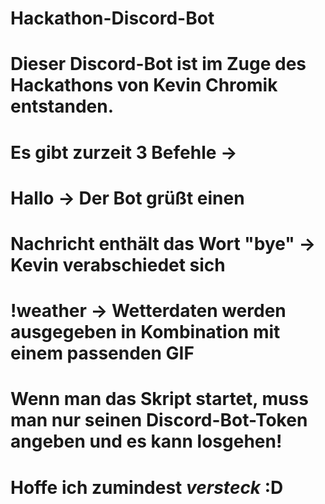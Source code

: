 # Hackathon-Discord-Bot
# Dieser Discord-Bot ist im Zuge des Hackathons von Kevin Chromik entstanden.

# Es gibt zurzeit 3 Befehle ->

# Hallo -> Der Bot grüßt einen
# Nachricht enthält das Wort "bye" -> Kevin verabschiedet sich
# !weather -> Wetterdaten werden ausgegeben in Kombination mit einem passenden GIF
 
# Wenn man das Skript startet, muss man nur seinen Discord-Bot-Token angeben und es kann losgehen! 
# Hoffe ich zumindest *versteck* :D